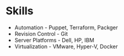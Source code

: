 # Skills

* Automation - Puppet, Terraform, Packger
* Revision Control - Git
* Server Platforms - Dell, HP, IBM
* Virtualization - VMware, Hyper-V, Docker
